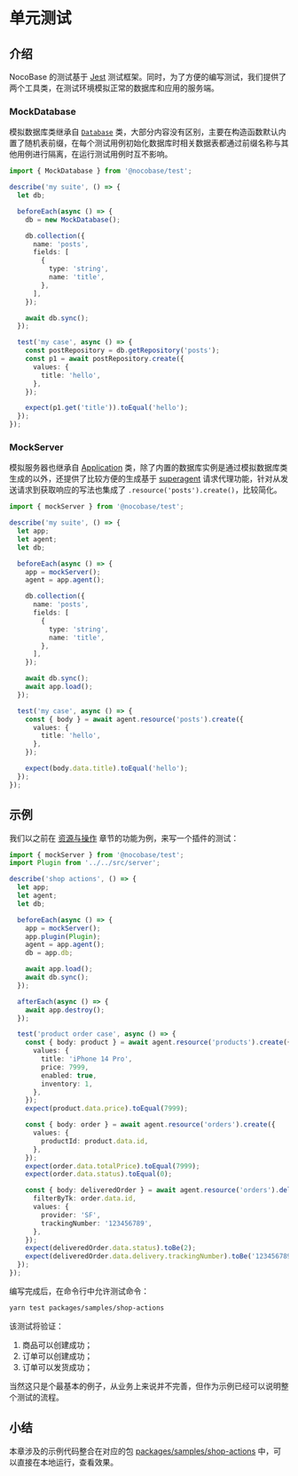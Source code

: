 # 单元测试

## 介绍

NocoBase 的测试基于 [Jest](https://jestjs.io/) 测试框架。同时，为了方便的编写测试，我们提供了两个工具类，在测试环境模拟正常的数据库和应用的服务端。

### MockDatabase

模拟数据库类继承自 [`Database`](/api/database) 类，大部分内容没有区别，主要在构造函数默认内置了随机表前缀，在每个测试用例初始化数据库时相关数据表都通过前缀名称与其他用例进行隔离，在运行测试用例时互不影响。

```ts
import { MockDatabase } from '@nocobase/test';

describe('my suite', () => {
  let db;

  beforeEach(async () => {
    db = new MockDatabase();

    db.collection({
      name: 'posts',
      fields: [
        {
          type: 'string',
          name: 'title',
        },
      ],
    });

    await db.sync();
  });

  test('my case', async () => {
    const postRepository = db.getRepository('posts');
    const p1 = await postRepository.create({
      values: {
        title: 'hello',
      },
    });

    expect(p1.get('title')).toEqual('hello');
  });
});
```

### MockServer

模拟服务器也继承自 [Application](/api/server/application) 类，除了内置的数据库实例是通过模拟数据库类生成的以外，还提供了比较方便的生成基于 [superagent](https://www.npmjs.com/package/superagent) 请求代理功能，针对从发送请求到获取响应的写法也集成了 `.resource('posts').create()`，比较简化。

```ts
import { mockServer } from '@nocobase/test';

describe('my suite', () => {
  let app;
  let agent;
  let db;

  beforeEach(async () => {
    app = mockServer();
    agent = app.agent();

    db.collection({
      name: 'posts',
      fields: [
        {
          type: 'string',
          name: 'title',
        },
      ],
    });

    await db.sync();
    await app.load();
  });

  test('my case', async () => {
    const { body } = await agent.resource('posts').create({
      values: {
        title: 'hello',
      },
    });

    expect(body.data.title).toEqual('hello');
  });
});
```

## 示例

我们以之前在 [资源与操作](development/guide/resources-actions) 章节的功能为例，来写一个插件的测试：

```ts
import { mockServer } from '@nocobase/test';
import Plugin from '../../src/server';

describe('shop actions', () => {
  let app;
  let agent;
  let db;

  beforeEach(async () => {
    app = mockServer();
    app.plugin(Plugin);
    agent = app.agent();
    db = app.db;

    await app.load();
    await db.sync();
  });

  afterEach(async () => {
    await app.destroy();
  });

  test('product order case', async () => {
    const { body: product } = await agent.resource('products').create({
      values: {
        title: 'iPhone 14 Pro',
        price: 7999,
        enabled: true,
        inventory: 1,
      },
    });
    expect(product.data.price).toEqual(7999);

    const { body: order } = await agent.resource('orders').create({
      values: {
        productId: product.data.id,
      },
    });
    expect(order.data.totalPrice).toEqual(7999);
    expect(order.data.status).toEqual(0);

    const { body: deliveredOrder } = await agent.resource('orders').deliver({
      filterByTk: order.data.id,
      values: {
        provider: 'SF',
        trackingNumber: '123456789',
      },
    });
    expect(deliveredOrder.data.status).toBe(2);
    expect(deliveredOrder.data.delivery.trackingNumber).toBe('123456789');
  });
});
```

编写完成后，在命令行中允许测试命令：

```bash
yarn test packages/samples/shop-actions
```

该测试将验证：

1. 商品可以创建成功；
2. 订单可以创建成功；
3. 订单可以发货成功；

当然这只是个最基本的例子，从业务上来说并不完善，但作为示例已经可以说明整个测试的流程。

## 小结

本章涉及的示例代码整合在对应的包 [packages/samples/shop-actions](https://github.com/nocobase/nocobase/tree/main/packages/samples/shop-actions) 中，可以直接在本地运行，查看效果。
